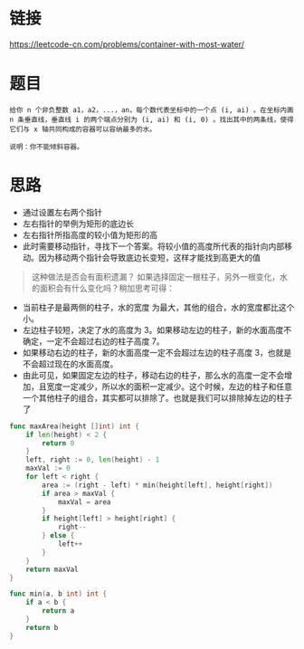 # 链接
https://leetcode-cn.com/problems/container-with-most-water/
# 题目
```
给你 n 个非负整数 a1，a2，...，an，每个数代表坐标中的一个点 (i, ai) 。在坐标内画 n 条垂直线，垂直线 i 的两个端点分别为 (i, ai) 和 (i, 0) 。找出其中的两条线，使得它们与 x 轴共同构成的容器可以容纳最多的水。

说明：你不能倾斜容器。
```
# 思路
- 通过设置左右两个指针
- 左右指针的举例为矩形的底边长
- 左右指针所指高度的较小值为矩形的高
- 此时需要移动指针，寻找下一个答案。将较小值的高度所代表的指针向内部移动。因为移动两个指针会导致底边长变短，这样才能找到高更大的值
> 这种做法是否会有面积遗漏？
如果选择固定一根柱子，另外一根变化，水的面积会有什么变化吗？稍加思考可得：

- 当前柱子是最两侧的柱子，水的宽度 为最大，其他的组合，水的宽度都比这个小。
- 左边柱子较短，决定了水的高度为 3。如果移动左边的柱子，新的水面高度不确定，一定不会超过右边的柱子高度 7。
- 如果移动右边的柱子，新的水面高度一定不会超过左边的柱子高度 3，也就是不会超过现在的水面高度。
- 由此可见，如果固定左边的柱子，移动右边的柱子，那么水的高度一定不会增加，且宽度一定减少，所以水的面积一定减少。这个时候，左边的柱子和任意一个其他柱子的组合，其实都可以排除了。也就是我们可以排除掉左边的柱子了

```go
func maxArea(height []int) int {
    if len(height) < 2 {
        return 0
    }
    left, right := 0, len(height) - 1
    maxVal := 0
    for left < right {
        area := (right - left) * min(height[left], height[right])
        if area > maxVal {
            maxVal = area
        }
        if height[left] > height[right] {
            right--
        } else {
            left++
        }
    }
    return maxVal
}

func min(a, b int) int {
    if a < b {
        return a
    }
    return b
}
```
